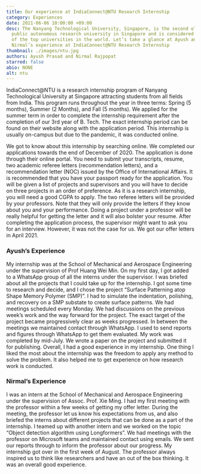 ```yaml
---
title: Our experience at IndiaConnect@NTU Research Internship
category: Experiences
date: 2021-06-06 10:00:00 +09:00
desc: The Nanyang Technological University, Singapore, is the second oldest
  public autonomous research university in Singapore and is considered to be one
  of the top universities in the world. Let’s take a glance at Ayush and
  Nirmal’s experience at IndiaConnect@NTU Research Internship
thumbnail: ./images/ntu.jpg
authors: Ayush Prasad and Nirmal Rajpopat
starred: false
abio: NONE
alt: ntu
---
```


IndiaConnect@NTU is a research internship program of Nanyang Technological University at Singapore attracting students from all fields from India. This program runs throughout the year in three terms: Spring (5 months), Summer (2 Months), and Fall (5 months). We applied for the summer term in order to complete the internship requirement after the completion of our 3rd year of B. Tech. The exact internship period can be found on their website along with the application period. This internship is usually on-campus but due to the pandemic, it was conducted online.

We got to know about this internship by searching online. We completed our applications towards the end of December of 2020. The application is done through their online portal. You need to submit your transcripts, resume, two academic referee letters (recommendation letters), and a recommendation letter (NOC) issued by the Office of International Affairs. It is recommended that you have your passport ready for the application. You will be given a list of projects and supervisors and you will have to decide on three projects in an order of preference. As it is a research internship, you will need a good CGPA to apply. The two referee letters will be provided by your professors. Note that they will only provide the letters if they know about you and your performance. Doing a project under a professor will be really helpful for getting the letter and it will also bolster your resume. After completing the application process, the supervisor might want to ask you for an interview. However, it was not the case for us. We got our offer letters in April 2021.

### Ayush’s Experience

My internship was at the School of Mechanical and Aerospace Engineering under the supervision of Prof Huang Wei Min. On my first day, I got added to a WhatsApp group of all the interns under the supervisor. I was briefed about all the projects that I could take up for the internship. I got some time to research and decide, and I chose the project “Surface Patterning atop Shape Memory Polymer (SMP)”. I had to simulate the indentation, polishing, and recovery on a SMP substate to create surface patterns. We had meetings scheduled every Monday. We had discussions on the previous week’s work and the way forward for the project. The exact target of the project became progressively clear as weeks progressed. In between the meetings we maintained contact through WhatsApp. I used to send reports and figures through WhatsApp to get them evaluated. My work was completed by mid-July. We wrote a paper on the project and submitted it for publishing. Overall, I had a good experience in my internship. One thing I liked the most about the internship was the freedom to apply any method to solve the problem. It also helped me to get experience on how research work is conducted.

### Nirmal’s Experience

I was an intern at the School of Mechanical and Aerospace Engineering under the supervision of Assoc. Prof. Xie Ming. I had my first meeting with the professor within a few weeks of getting my offer letter. During the meeting, the professor let us know his expectations from us, and also briefed the interns about different projects that can be done as a part of the internship. I teamed up with another intern and we worked on the topic “Object detection algorithm using Longformers”. We had meetings with the professor on Microsoft teams and maintained contact using emails. We sent our reports through to inform the professor about our progress. My internship got over in the first week of August. The professor always inspired us to think like researchers and have an out of the box thinking. It was an overall good experience.